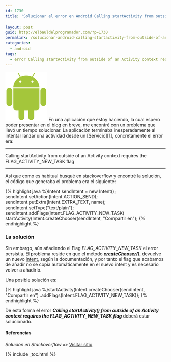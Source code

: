 ```yaml
---
id: 1730
title: 'Solucionar el error en Android Calling startActivity from outside of an Activity  context requires the FLAG_ACTIVITY_NEW_TASK flag'

layout: post
guid: http://elbauldelprogramador.com/?p=1730
permalink: /solucionar-android-calling-startactivity-from-outside-of-an-activity-context-requires-the-flag_activity_new_task-flag/
categories:
  - android
tags:
  - error Calling startActivity from outside of an Activity context requires the FLAG_ACTIVITY_NEW_TASK flag android
---
```

<img src="/images/2013/07/android2.png" alt="Solucionar el error en Android Calling startActivity from outside of an Activity  context requires the FLAG_ACTIVITY_NEW_TASK flag" width="132" height="154" class="thumbnail alignleft size-full wp-image-1756" />  
En una aplicación que estoy haciendo, la cual espero poder presentar en el blog en breve, me encontré con un problema que llevó un tiempo solucionar. La aplicación terminaba inesperadamente al intentar lanzar una actividad desde un [Servicio][1], concretamente el error era:

***  
Calling startActivity from outside of an Activity context requires the FLAG\_ACTIVITY\_NEW_TASK flag  
***

Así que como es habitual busqué en stackoverflow y encontré la solución, el código que generaba el problema era el siguiente:  
  
<!--ad-->

{% highlight java %}Intent sendIntent = new Intent();
sendIntent.setAction(Intent.ACTION_SEND);
sendIntent.putExtra(Intent.EXTRA_TEXT, name);
sendIntent.setType("text/plain");
sendIntent.addFlags(Intent.FLAG_ACTIVITY_NEW_TASK)
startActivity(Intent.createChooser(sendIntent, "Compartir en");
{% endhighlight %}

### La solución

Sin embargo, aún añadiendo el Flag *FLAG\_ACTIVITY\_NEW_TASK* el error persistia. El problema reside en que el método ***<a href="http://developer.android.com/reference/android/content/Intent.html#createChooser%28android.content.Intent,%20java.lang.CharSequence%29" target="_blank">createChooser()</a>***, devuelve un nuevo [intent][2], según la documentación, y por tanto el flag que acabamos de añadir no se copia automáticamente en el nuevo intent y es necesario volver a añadirlo. 

Una posible solución es:

{% highlight java %}startActivity(Intent.createChooser(sendIntent, "Compartir en")
   .addFlags(Intent.FLAG_ACTIVITY_NEW_TASK));
{% endhighlight %}

De esta forma el error ***Calling startActivity() from outside of an Activity context requires the FLAG\_ACTIVITY\_NEW_TASK flag*** deberá estar solucionado.

#### Referencias

*Solución en Stackoverflow* »» <a href="http://stackoverflow.com/questions/14529492/context-wants-flag-activity-new-task-but-ive-already-set-that-flag" target="_blank">Visitar sitio</a> 



 [1]: http://elbauldelprogramador.com/fundamentos-programacion-android/
 [2]: http://elbauldelprogramador.com/programacion-android-intents-conceptos/

{% include _toc.html %}
